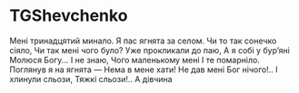 # TGShevchenko

Мені тринадцятий минало.
Я пас ягнята за селом.
Чи то так сонечко сіяло,
Чи так мені чого було?
Уже прокликали до паю,
А я собі у бур’яні
Молюся Богу... І не знаю,
Чого маленькому мені
І те помарніло.
Поглянув я на ягнята —
Нема в мене хати!
Не дав мені Бог нічого!..
І хлинули сльози,
Тяжкі сльози!.. 
А дівчина